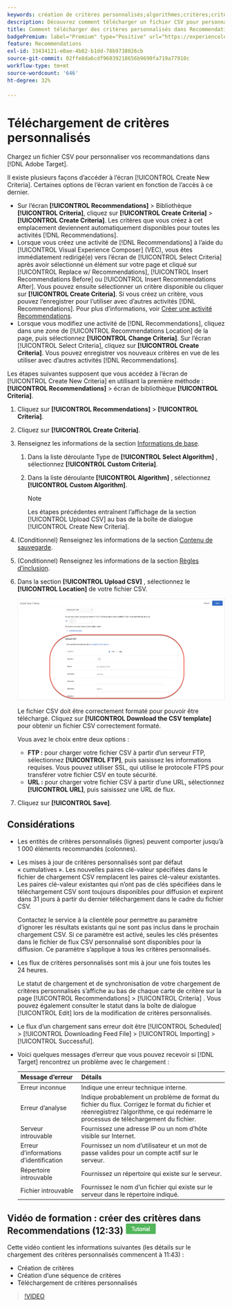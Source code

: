 ```yaml
---
keywords: création de critères personnalisés;algorithmes;critères;critères de recommandations;csv;ftp;télécharger un csv
description: Découvrez comment télécharger un fichier CSV pour personnaliser vos recommandations dans Adobe [!DNL Target] Recommendations.
title: Comment télécharger des critères personnalisés dans Recommendations ?
badgePremium: label="Premium" type="Positive" url="https://experienceleague.adobe.com/docs/target/using/introduction/intro.html?lang=fr#premium newtab=true" tooltip="Voir ce qui est inclus dans Target Premium."
feature: Recommendations
exl-id: 33434121-e0ae-4b82-b1dd-78b9738026cb
source-git-commit: 02ffe8da6cdf96039218656b9690fa719a77910c
workflow-type: tm+mt
source-wordcount: '646'
ht-degree: 32%

---
```


# Téléchargement de critères personnalisés

Chargez un fichier CSV pour personnaliser vos recommandations dans [!DNL Adobe Target].

Il existe plusieurs façons d’accéder à l’écran [!UICONTROL Create New Criteria]. Certaines options de l’écran varient en fonction de l’accès à ce dernier.

* Sur l’écran **[!UICONTROL Recommendations]** > Bibliothèque **[!UICONTROL Criteria]**, cliquez sur **[!UICONTROL Create Criteria]** > **[!UICONTROL Create Criteria]**. Les critères que vous créez à cet emplacement deviennent automatiquement disponibles pour toutes les activités [!DNL Recommendations].
* Lorsque vous créez une activité de [!DNL Recommendations] à l’aide du [!UICONTROL Visual Experience Composer] (VEC), vous êtes immédiatement redirigé(e) vers l’écran de [!UICONTROL Select Criteria] après avoir sélectionné un élément sur votre page et cliqué sur [!UICONTROL Replace w/ Recommendations], [!UICONTROL Insert Recommendations Before] ou [!UICONTROL Insert Recommendations After]. Vous pouvez ensuite sélectionner un critère disponible ou cliquer sur **[!UICONTROL Create Criteria]**. Si vous créez un critère, vous pouvez l’enregistrer pour l’utiliser avec d’autres activités [!DNL Recommendations]. Pour plus d’informations, voir [Créer une activité Recommendations](/help/main/c-recommendations/t-create-recs-activity/create-recs-activity.md).
* Lorsque vous modifiez une activité de [!DNL Recommendations], cliquez dans une zone de [!UICONTROL Recommendations Location] de la page, puis sélectionnez **[!UICONTROL Change Criteria]**. Sur l’écran [!UICONTROL Select Criteria], cliquez sur **[!UICONTROL Create Criteria]**. Vous pouvez enregistrer vos nouveaux critères en vue de les utiliser avec d’autres activités [!DNL Recommendations].

Les étapes suivantes supposent que vous accédez à l’écran de [!UICONTROL Create New Criteria] en utilisant la première méthode : **[!UICONTROL Recommendations]** > écran de bibliothèque **[!UICONTROL Criteria]**.

1. Cliquez sur **[!UICONTROL Recommendations]** > **[!UICONTROL Criteria]**.

1. Cliquez sur **[!UICONTROL Create Criteria]**.

1. Renseignez les informations de la section [Informations de base](/help/main/c-recommendations/c-algorithms/create-new-algorithm.md#info).

   1. Dans la liste déroulante Type de **[!UICONTROL Select Algorithm]** , sélectionnez **[!UICONTROL Custom Criteria]**.

   1. Dans la liste déroulante **[!UICONTROL Algorithm]** , sélectionnez **[!UICONTROL Custom Algorithm]**.

      >[!NOTE]
      >
      >Les étapes précédentes entraînent l’affichage de la section [!UICONTROL Upload CSV] au bas de la boîte de dialogue [!UICONTROL Create New Criteria].

1. (Conditionnel) Renseignez les informations de la section [Contenu de sauvegarde](/help/main/c-recommendations/c-algorithms/create-new-algorithm.md#content).

1. (Conditionnel) Renseignez les informations de la section [Règles d’inclusion](/help/main/c-recommendations/c-algorithms/create-new-algorithm.md#inclusion).

1. Dans la section **[!UICONTROL Upload CSV]** , sélectionnez le **[!UICONTROL Location]** de votre fichier CSV.

   ![Section Charger CSV](assets/upload-csv.png)

   Le fichier CSV doit être correctement formaté pour pouvoir être téléchargé. Cliquez sur **[!UICONTROL Download the CSV template]** pour obtenir un fichier CSV correctement formaté.

   Vous avez le choix entre deux options :

   * **FTP :** pour charger votre fichier CSV à partir d’un serveur FTP, sélectionnez **[!UICONTROL FTP]**, puis saisissez les informations requises. Vous pouvez utiliser SSL, qui utilise le protocole FTPS pour transférer votre fichier CSV en toute sécurité.
   * **URL :** pour charger votre fichier CSV à partir d’une URL, sélectionnez **[!UICONTROL URL]**, puis saisissez une URL de flux.

1. Cliquez sur **[!UICONTROL Save]**.

## Considérations

* Les entités de critères personnalisés (lignes) peuvent comporter jusqu’à 1 000 éléments recommandés (colonnes).

* Les mises à jour de critères personnalisés sont par défaut « cumulatives ». Les nouvelles paires clé-valeur spécifiées dans le fichier de chargement CSV remplacent les paires clé-valeur existantes. Les paires clé-valeur existantes qui n’ont pas de clés spécifiées dans le téléchargement CSV sont toujours disponibles pour diffusion et expirent dans 31 jours à partir du dernier téléchargement dans le cadre du fichier CSV.

  Contactez le service à la clientèle pour permettre au paramètre d’ignorer les résultats existants qui ne sont pas inclus dans le prochain chargement CSV. Si ce paramètre est activé, seules les clés présentes dans le fichier de flux CSV personnalisé sont disponibles pour la diffusion. Ce paramètre s’applique à tous les critères personnalisés.

* Les flux de critères personnalisés sont mis à jour une fois toutes les 24 heures.

  Le statut de chargement et de synchronisation de votre chargement de critères personnalisés s’affiche au bas de chaque carte de critère sur la page [!UICONTROL Recommendations] > [!UICONTROL Criteria] . Vous pouvez également consulter le statut dans la boîte de dialogue [!UICONTROL Edit] lors de la modification de critères personnalisés.

* Le flux d’un chargement sans erreur doit être [!UICONTROL Scheduled] > [!UICONTROL Downloading Feed File] > [!UICONTROL Importing] > [!UICONTROL Successful].

* Voici quelques messages d’erreur que vous pouvez recevoir si [!DNL Target] rencontrez un problème avec le chargement :

  | Message d’erreur | Détails |
  |--- |--- |
  | Erreur inconnue | Indique une erreur technique interne. |
  | Erreur d’analyse | Indique probablement un problème de format du fichier du flux. Corrigez le format du fichier et réenregistrez l’algorithme, ce qui redémarre le processus de téléchargement du fichier. |
  | Serveur introuvable | Fournissez une adresse IP ou un nom d’hôte visible sur Internet. |
  | Erreur d’informations d’identification | Fournissez un nom d’utilisateur et un mot de passe valides pour un compte actif sur le serveur. |
  | Répertoire introuvable | Fournissez un répertoire qui existe sur le serveur. |
  | Fichier introuvable | Fournissez le nom d’un fichier qui existe sur le serveur dans le répertoire indiqué. |

## Vidéo de formation : créer des critères dans Recommendations (12:33) ![Badge de tutoriel](/help/main/assets/tutorial.png)

Cette vidéo contient les informations suivantes (les détails sur le chargement des critères personnalisés commencent à 11:43) :

* Création de critères
* Création d’une séquence de critères
* Téléchargement de critères personnalisés

>[!VIDEO](https://video.tv.adobe.com/v/29401?quality=12&captions=fre_fr)
